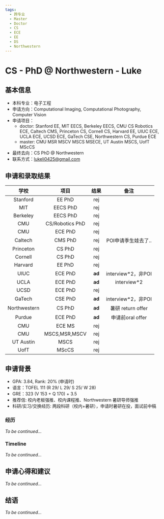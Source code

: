 ```yaml
---
tags:
  - 跨专业
  - Master
  - Doctor
  - CS
  - ECE
  - EE
  - DS
  - Northwestern
---
```


# CS - PhD @ Northwestern - Luke

## 基本信息

- 本科专业：电子工程
- 申请方向：Computational Imaging, Computational Photography, Computer Vision
- 申请项目：
	- doctor: Stanford EE, MIT EECS, Berkeley EECS, CMU CS Robotics ECE, Caltech CMS,  Princeton CS, Cornell CS, Harvard EE, UIUC ECE, UCLA ECE, UCSD ECE, GaTech CSE, Northwestern CS, Purdue ECE
	- master: CMU MSR MSCV MSCS MSECE, UT Austin MSCS, UofT MScCS
- 最终去向：CS PhD @ Northwestern
- 联系方式：[lukeli0425@gmail.com](mailto:lukeli0425@gmail.com)


## 申请和录取结果

| 学校 | 项目 | 结果 | 备注 |
| :---: | :---: | :---: | :--: |
| Stanford | EE PhD | rej | |
| MIT | EECS PhD | rej | |
| Berkeley | EECS PhD | rej | |
| CMU | CS/Robotics PhD | rej | |
| CMU | ECE PhD | rej | |
| Caltech | CMS PhD | rej | POI申请季生娃去了.. |
| Princeton | CS PhD | rej | |
| Cornell | CS PhD | rej | |
| Harvard | EE PhD | rej | |
| UIUC | ECE PhD | **ad** | interview*2，非POI |
| UCLA | ECE PhD | **ad** | interview*2 |
| UCSD | ECE PhD | rej | |
| GaTech | CSE PhD | **ad** | interview*2，非POI |
| Northwestern | CS PhD | **ad** | 暑研 return offer |
| Purdue | ECE PhD | **ad** | 申请前oral offer |
| CMU | ECE MS | rej | |
| CMU | MSCS,MSR,MSCV | rej | |
| UT Austin | MSCS | rej | |
| UofT | MScCS | rej | |

## 申请背景

- GPA: 3.84, Rank: 20% (申请时)
- 语言：TOFEL 111 (R 29/ L 29/ S 25/ W 28)
- GRE：323 (V 153 + Q 170) + 3.5
- 推荐信: 校内老板强推、校内课程推、Northwestern 暑研导师强推
- 科研/实习/交换经历: 两段科研（校内+暑研），申请时暑研在投，面试前中稿

### 经历

_To be continued..._

### Timeline

_To be continued..._

## 申请心得和建议

_To be continued..._

## 结语

_To be continued..._
